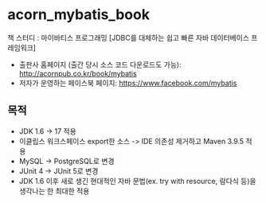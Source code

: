 acorn_mybatis_book
===============

책 스터디 : 마이바티스 프로그래밍 [JDBC를 대체하는 쉽고 빠른 자바 데이터베이스 프레임워크]

* 출판사 홈페이지 (출간 당시 소스 코드 다운로드도 가능): http://acornpub.co.kr/book/mybatis
* 저자가 운영하는 페이스북 페이지: https://www.facebook.com/mybatis

## 목적

* JDK 1.6 -> 17 적용
* 이클립스 워크스페이스 export한 소스 -> IDE 의존성 제거하고 Maven 3.9.5 적용
* MySQL -> PostgreSQL로 변경
* JUnit 4 -> JUnit 5로 변경
* JDK 1.6 이후 새로 생긴 현대적인 자바 문법(ex. try with resource, 람다식 등)을 생각나는 한 최대한 적용

